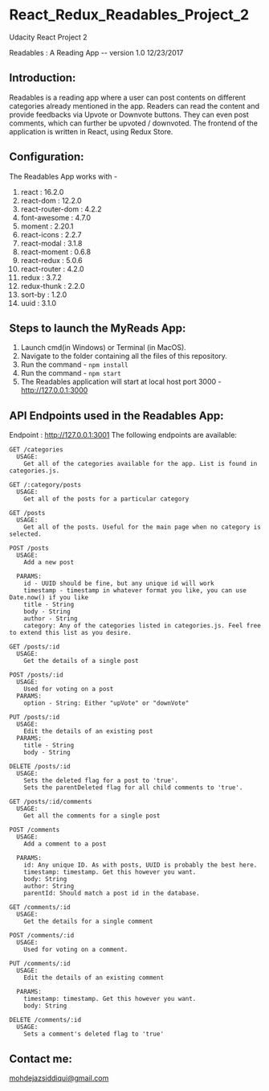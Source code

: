 # React_Redux_Readables_Project_2
Udacity React Project 2

Readables : A Reading App -- version 1.0 12/23/2017


Introduction:
-------------
Readables is a reading app where a user can post contents on different categories already mentioned in the app.
Readers can read the content and provide feedbacks via Upvote or Downvote buttons. They can even post comments, 
which can further be upvoted / downvoted.
The frontend of the application is written in React, using Redux Store.


Configuration:
--------------
The Readables App works with -

1. react : 16.2.0
2. react-dom : 12.2.0
3. react-router-dom : 4.2.2
4. font-awesome : 4.7.0
5. moment : 2.20.1
6. react-icons : 2.2.7
7. react-modal : 3.1.8
8. react-moment : 0.6.8
9. react-redux : 5.0.6
10. react-router : 4.2.0
11. redux : 3.7.2
12. redux-thunk : 2.2.0
13. sort-by : 1.2.0
14. uuid : 3.1.0


Steps to launch the MyReads App:
--------------------------------
1. Launch cmd(in Windows) or Terminal (in MacOS).
2. Navigate to the folder containing all the files of this repository.
3. Run the command - `npm install`
4. Run the command - `npm start`
5. The Readables application will start at local host port 3000 - http://127.0.0.1:3000


API Endpoints used in the Readables App:
--------------------------------------
Endpoint : http://127.0.0.1:3001
    The following endpoints are available:

    GET /categories
      USAGE:
        Get all of the categories available for the app. List is found in categories.js.

    GET /:category/posts
      USAGE:
        Get all of the posts for a particular category

    GET /posts
      USAGE:
        Get all of the posts. Useful for the main page when no category is selected.

    POST /posts
      USAGE:
        Add a new post

      PARAMS:
        id - UUID should be fine, but any unique id will work
        timestamp - timestamp in whatever format you like, you can use Date.now() if you like
        title - String
        body - String
        author - String
        category: Any of the categories listed in categories.js. Feel free to extend this list as you desire.

    GET /posts/:id
      USAGE:
        Get the details of a single post

    POST /posts/:id
      USAGE:
        Used for voting on a post
      PARAMS:
        option - String: Either "upVote" or "downVote"

    PUT /posts/:id
      USAGE:
        Edit the details of an existing post
      PARAMS:
        title - String
        body - String

    DELETE /posts/:id
      USAGE:
        Sets the deleted flag for a post to 'true'.
        Sets the parentDeleted flag for all child comments to 'true'.

    GET /posts/:id/comments
      USAGE:
        Get all the comments for a single post

    POST /comments
      USAGE:
        Add a comment to a post

      PARAMS:
        id: Any unique ID. As with posts, UUID is probably the best here.
        timestamp: timestamp. Get this however you want.
        body: String
        author: String
        parentId: Should match a post id in the database.

    GET /comments/:id
      USAGE:
        Get the details for a single comment

    POST /comments/:id
      USAGE:
        Used for voting on a comment.

    PUT /comments/:id
      USAGE:
        Edit the details of an existing comment

      PARAMS:
        timestamp: timestamp. Get this however you want.
        body: String

    DELETE /comments/:id
      USAGE:
        Sets a comment's deleted flag to 'true'


Contact me:
-----------
mohdejazsiddiqui@gmail.com
